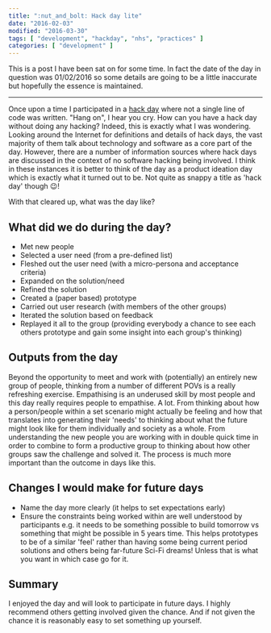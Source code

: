 ```yaml
---
title: ":nut_and_bolt: Hack day lite"
date: "2016-02-03"
modified: "2016-03-30"
tags: [ "development", "hackday", "nhs", "practices" ]
categories: [ "development" ]
---
```


This is a post I have been sat on for some time. In fact the date of the day in
question was 01/02/2016 so some details are going to be a little inaccurate but
hopefully the essence is maintained.

---

Once upon a time I participated in a
[hack day](https://en.wikipedia.org/wiki/Hackathon) where not a single line of
code was written.
"Hang on", I hear you cry. How can you have a hack day without doing any
hacking? Indeed, this is exactly what I was wondering. Looking around the
Internet for definitions and details of hack days, the vast majority of them
talk about technology and software as a core part of the day. However, there
are a number of information sources where hack days are discussed in the
context of no software hacking being involved. I think in these instances it is
better to think of the day as a product ideation day which is exactly what it
turned out to be. Not quite as snappy a title as 'hack day' though 😉!

With that cleared up, what was the day like?

## What did we do during the day?

* Met new people
* Selected a user need (from a pre-defined list)
* Fleshed out the user need (with a micro-persona and acceptance criteria)
* Expanded on the solution/need
* Refined the solution
* Created a (paper based) prototype
* Carried out user research (with members of the other groups)
* Iterated the solution based on feedback
* Replayed it all to the group (providing everybody a chance to see each others
  prototype and gain some insight into each group's thinking)

## Outputs from the day

Beyond the opportunity to meet and work with (potentially) an entirely new
group of people, thinking from a number of different POVs is a really
refreshing exercise. Empathising is an underused skill by most people and this
day really requires people to empathise. A lot.
From thinking about how a person/people within a set scenario might actually be
feeling and how that translates into generating their 'needs' to thinking about
what the future might look like for them individually and society as a whole.
From understanding the new people you are working with in double quick time in
order to combine to form a productive group to thinking about how other groups
saw the challenge and solved it. The process is much more important than the
outcome in days like this.

## Changes I would make for future days

* Name the day more clearly (it helps to set expectations early)
* Ensure the constraints being worked within are well understood by
  participants e.g. it needs to be something possible to build tomorrow vs
  something that might be possible in 5 years time. This helps prototypes to be
  of a similar 'feel' rather than having some being current period solutions
  and others being far-future Sci-Fi dreams! Unless that is what you want in
  which case go for it.

## Summary

I enjoyed the day and will look to participate in future days. I highly
recommend others getting involved given the chance. And if not given the chance
it is reasonably easy to set something up yourself.
